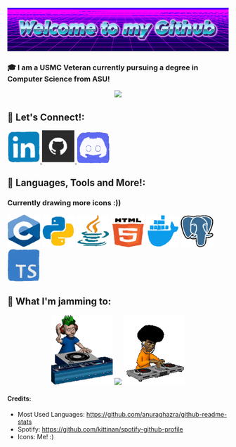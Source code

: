 <p align="center">
  <img src="https://github.com/Gabenn1/Gabenn1/blob/main/images/Welcome-to-my-Github-2-8-2025.gif" alt="Welcome to my Github!" />
</p>

### 🎓 I am a USMC Veteran currently pursuing a degree in Computer Science from ASU!

<p align="center">
  <img src="https://github-readme-stats.vercel.app/api/top-langs/?username=Gabenn1&layout=compact&text_color=daf7dc&bg_color=151515&hide=css,html,php)](https://github.com/anuraghazra/github-readme-stats" />
</p>


## 🤝 Let's Connect!:

<a href="https://www.linkedin.com/in/gabriel-clark/">
    <img src="https://github.com/Gabenn1/Gabenn1/blob/main/images/LinkedIn.gif" width="75" height="75">
</a>
<a href="https://github.com/Gabenn1">
    <img src="https://github.com/Gabenn1/Gabenn1/blob/main/images/Git.gif" width="75" height="75">
</a>
<a href="https://discord.com/users/277664951009542144">
    <img src="https://github.com/Gabenn1/Gabenn1/blob/main/images/Discord.gif" width="75" height="75">
</a>


## 🚀 **Languages, Tools and More!**:
### Currently drawing more icons :))
<p align="left">
<img src="https://github.com/Gabenn1/Gabenn1/blob/main/images/C++.gif"  width="75" height="75">
<img src="https://github.com/Gabenn1/Gabenn1/blob/main/images/Python.gif"  width="75" height="75">
<img src="https://github.com/Gabenn1/Gabenn1/blob/main/images/Java.gif"  width="75" height="75">
<img src="https://github.com/Gabenn1/Gabenn1/blob/main/images/HTML.gif"  width="75" height="75">
<img src="https://github.com/Gabenn1/Gabenn1/blob/main/images/Docker.gif"  width="75" height="75">
<img src="https://github.com/Gabenn1/Gabenn1/blob/main/images/Postgresql.gif"  width="75" height="75">
<img src="https://github.com/Gabenn1/Gabenn1/blob/main/images/TypeScript.gif"  width="75" height="75">
</p>

## 🎵 **What I'm jamming to**:
<p align="center">
  <img src="https://github.com/Gabenn1/Gabenn1/blob/main/images/music1.gif" >
   <img src= "https://spotify-github-profile.kittinanx.com/api/view?uid=1222761623&cover_image=true&theme=novatorem&show_offline=false&background_color=121212&interchange=false">
  <img src="https://github.com/Gabenn1/Gabenn1/blob/main/images/music2.gif">
</p>









#### Credits:

- Most Used Languages: https://github.com/anuraghazra/github-readme-stats
- Spotify: https://github.com/kittinan/spotify-github-profile
- Icons: Me! :)
